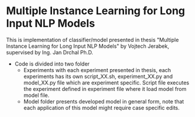 # Multiple Instance Learning for Long Input NLP Models
This is implementation of classifier/model presented in thesis "Multiple Instance Learning for Long Input NLP Models" by Vojtech Jerabek, supervised by Ing. Jan Drchal Ph.D.


- Code is divided into two folder
    - Experiments with each experiment presented in thesis, each experiments has its own script_XX.sh, experiment_XX.py and model_XX.py file which are experiment specific. Script file executes the experiment defined in experiment file where it load model from model file.
    - Model folder presents developed model in general form, note that each application of this model might require case specific edits.